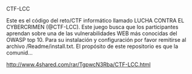 
CTF-LCC

Este es el código del reto/CTF informático llamado LUCHA CONTRA EL CYBERCRIMEN (@CTF-LCC). Este juego busca que los participantes aprendan sobre una de las vulnerabilidades WEB más conocidas del OWASP top 10. Para su instalación y configuración por favor remitirse al archivo /Readme/install.txt. El propósito de este repositorio es que la comunid… 

http://www.4shared.com/rar/TgpwcN3Rba/CTF-LCC.html

